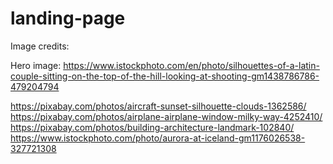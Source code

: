 # landing-page

Image credits:

Hero image: https://www.istockphoto.com/en/photo/silhouettes-of-a-latin-couple-sitting-on-the-top-of-the-hill-looking-at-shooting-gm1438786786-479204794

https://pixabay.com/photos/aircraft-sunset-silhouette-clouds-1362586/
https://pixabay.com/photos/airplane-airplane-window-milky-way-4252410/
https://pixabay.com/photos/building-architecture-landmark-102840/
https://www.istockphoto.com/photo/aurora-at-iceland-gm1176026538-327721308